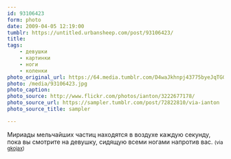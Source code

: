 ```yaml
---
id: 93106423
form: photo
date: 2009-04-05 12:19:00
tumblr: https://untitled.urbansheep.com/post/93106423/
title:
tags:
    - девушки
    - картинки
    - ноги
    - коленки
photo_original_url: https://64.media.tumblr.com/D4waJkhnpj43775byeJqTGGqo1_1280.jpg
photo: /media/93106423.jpg
photo_caption: 
photo_source: http://www.flickr.com/photos/ianton/3222677178/
photo_source_url: https://sampler.tumblr.com/post/72822810/via-ianton
photo_source_title: sampler

---
```


<p>Мириады мельчайших частиц находятся в воздухе каждую секунду, пока вы смотрите на девушку, сидящую всеми ногами напротив вас. <small>(via <a href="http://gkojax.tumblr.com/post/82235239">gkojax</a>)</small></p>
